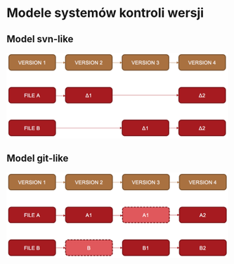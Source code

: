 # Modele systemów kontroli wersji

## Model svn-like

##### ![Model SVN](/assets/models/svn.png)

## Model git-like

##### ![Model GIT](/assets/models/git.png)